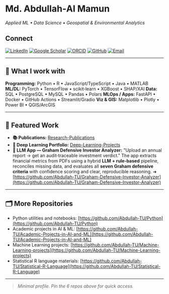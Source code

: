 # Md. Abdullah‑Al Mamun

*Applied ML • Data Science • Geospatial & Environmental Analytics*

## Connect

[![LinkedIn](https://img.shields.io/badge/LinkedIn-Profile-0A66C2?logo=linkedin\&logoColor=white)](https://www.linkedin.com/in/md-abdullah-al-mamun-a23416b8/)
[![Google Scholar](https://img.shields.io/badge/Google%20Scholar-Profile-4285F4?logo=google-scholar\&logoColor=white)](https://scholar.google.com/citations?user=6iTitIQAAAAJ&hl=en&authuser=1)
[![ORCID](https://img.shields.io/badge/ORCID-0009--0001--6749--9171-A6CE39?logo=orcid\&logoColor=white)](https://orcid.org/0009-0001-6749-9171)
[![GitHub](https://img.shields.io/badge/GitHub-Abdullah--TU-181717?logo=github\&logoColor=white)](https://github.com/Abdullah-TU)
[![Email](https://img.shields.io/badge/Email-md.abdullah.al.mamun.tu%40gmail.com-EA4335?logo=gmail\&logoColor=white)](mailto:md.abdullah.al.mamun.tu@gmail.com)

---

## 🚀 What I work with

**Programming:** Python • R • JavaScript/TypeScript • Java • MATLAB
**ML/DL:** PyTorch • TensorFlow • scikit‑learn • XGBoost • SHAP/XAI
**Data:** SQL • PostgreSQL • MySQL • Pandas • Polars
**MLOps / Apps:** FastAPI • Docker • GitHub Actions • Streamlit/Gradio
**Viz & GIS:** Matplotlib • Plotly • Power BI • QGIS/ArcGIS

---

## 🔗 Featured Work

* **📚 Publications:** [Research-Publications](https://github.com/Abdullah-TU/Research-Publications)
* **🧠 Deep Learning Portfolio:** [Deep-Learning-Projects](https://github.com/Abdullah-TU/Deep-Learning-Projects)
* **💼 LLM App — Graham Defensive Investor Analyzer:**
  "Upload an annual report → get an audit‑traceable investment verdict." The app extracts financial metrics from PDFs using a hybrid **LLM + rule‑based** pipeline, reconciles missing data, and evaluates all **seven Graham defensive criteria** with confidence scoring and clear, reproducible reasoning.
  ➜ [https://github.com/Abdullah-TU/Graham-Defensive-Investor-Analyzer](https://github.com/Abdullah-TU/Graham-Defensive-Investor-Analyzer)

---

## 🗂️ More Repositories

* Python utilities and notebooks: [https://github.com/Abdullah-TU/Python](https://github.com/Abdullah-TU/Python)
* Academic projects in AI & ML: [https://github.com/Abdullah-TU/Academic-Projects-in-AI-and-ML](https://github.com/Abdullah-TU/Academic-Projects-in-AI-and-ML)
* Machine Learning projects: [https://github.com/Abdullah-TU/Machine-Learning-projects](https://github.com/Abdullah-TU/Machine-Learning-projects)
* Statistical R language materials: [https://github.com/Abdullah-TU/Statistical-R-Language](https://github.com/Abdullah-TU/Statistical-R-Language)

---

> *Minimal profile. Pin the 6 repos above for quick access.*
